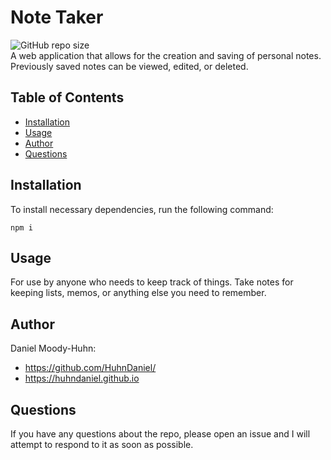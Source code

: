# Note Taker
![GitHub repo size](https://img.shields.io/github/repo-size/HuhnDaniel/note-taker)  
A web application that allows for the creation and saving of personal notes.  
Previously saved notes can be viewed, edited, or deleted.
## Table of Contents
- [Installation](#installation)
- [Usage](#usage)
- [Author](#author)
- [Questions](#questions)
## Installation
To install necessary dependencies, run the following command:
```
npm i
```
## Usage
For use by anyone who needs to keep track of things. Take notes for keeping lists, memos, or anything else you need to remember.
## Author
Daniel Moody-Huhn:
- https://github.com/HuhnDaniel/
- https://huhndaniel.github.io
## Questions
If you have any questions about the repo, please open an issue and I will attempt to respond to it as soon as possible.
